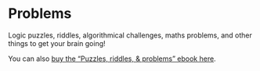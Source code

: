 # Problems

Logic puzzles, riddles, algorithmical challenges, maths problems, and other things to get your brain going!

You can also [buy the “Puzzles, riddles, & problems” ebook here](/problems).
